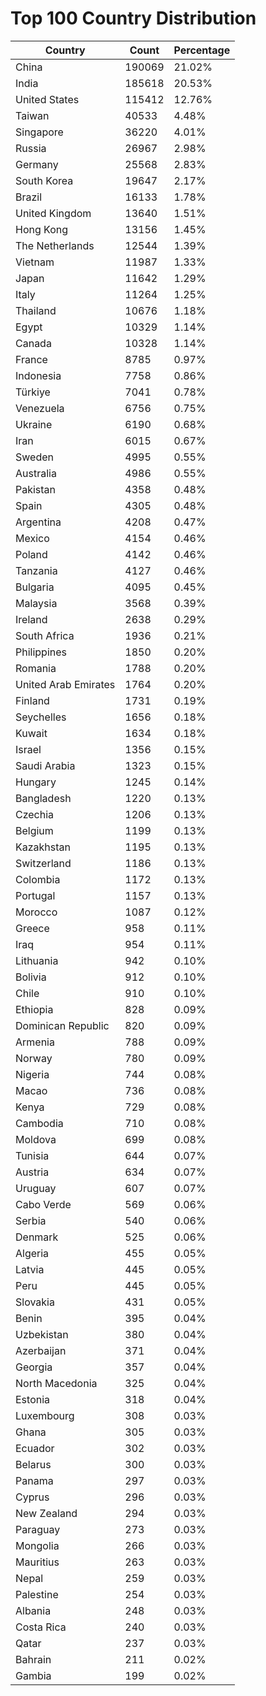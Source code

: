 # Top 100 Country Distribution
| Country | Count | Percentage |
|----|----|----|
| China | 190069 | 21.02% |
| India | 185618 | 20.53% |
| United States | 115412 | 12.76% |
| Taiwan | 40533 | 4.48% |
| Singapore | 36220 | 4.01% |
| Russia | 26967 | 2.98% |
| Germany | 25568 | 2.83% |
| South Korea | 19647 | 2.17% |
| Brazil | 16133 | 1.78% |
| United Kingdom | 13640 | 1.51% |
| Hong Kong | 13156 | 1.45% |
| The Netherlands | 12544 | 1.39% |
| Vietnam | 11987 | 1.33% |
| Japan | 11642 | 1.29% |
| Italy | 11264 | 1.25% |
| Thailand | 10676 | 1.18% |
| Egypt | 10329 | 1.14% |
| Canada | 10328 | 1.14% |
| France | 8785 | 0.97% |
| Indonesia | 7758 | 0.86% |
| Türkiye | 7041 | 0.78% |
| Venezuela | 6756 | 0.75% |
| Ukraine | 6190 | 0.68% |
| Iran | 6015 | 0.67% |
| Sweden | 4995 | 0.55% |
| Australia | 4986 | 0.55% |
| Pakistan | 4358 | 0.48% |
| Spain | 4305 | 0.48% |
| Argentina | 4208 | 0.47% |
| Mexico | 4154 | 0.46% |
| Poland | 4142 | 0.46% |
| Tanzania | 4127 | 0.46% |
| Bulgaria | 4095 | 0.45% |
| Malaysia | 3568 | 0.39% |
| Ireland | 2638 | 0.29% |
| South Africa | 1936 | 0.21% |
| Philippines | 1850 | 0.20% |
| Romania | 1788 | 0.20% |
| United Arab Emirates | 1764 | 0.20% |
| Finland | 1731 | 0.19% |
| Seychelles | 1656 | 0.18% |
| Kuwait | 1634 | 0.18% |
| Israel | 1356 | 0.15% |
| Saudi Arabia | 1323 | 0.15% |
| Hungary | 1245 | 0.14% |
| Bangladesh | 1220 | 0.13% |
| Czechia | 1206 | 0.13% |
| Belgium | 1199 | 0.13% |
| Kazakhstan | 1195 | 0.13% |
| Switzerland | 1186 | 0.13% |
| Colombia | 1172 | 0.13% |
| Portugal | 1157 | 0.13% |
| Morocco | 1087 | 0.12% |
| Greece | 958 | 0.11% |
| Iraq | 954 | 0.11% |
| Lithuania | 942 | 0.10% |
| Bolivia | 912 | 0.10% |
| Chile | 910 | 0.10% |
| Ethiopia | 828 | 0.09% |
| Dominican Republic | 820 | 0.09% |
| Armenia | 788 | 0.09% |
| Norway | 780 | 0.09% |
| Nigeria | 744 | 0.08% |
| Macao | 736 | 0.08% |
| Kenya | 729 | 0.08% |
| Cambodia | 710 | 0.08% |
| Moldova | 699 | 0.08% |
| Tunisia | 644 | 0.07% |
| Austria | 634 | 0.07% |
| Uruguay | 607 | 0.07% |
| Cabo Verde | 569 | 0.06% |
| Serbia | 540 | 0.06% |
| Denmark | 525 | 0.06% |
| Algeria | 455 | 0.05% |
| Latvia | 445 | 0.05% |
| Peru | 445 | 0.05% |
| Slovakia | 431 | 0.05% |
| Benin | 395 | 0.04% |
| Uzbekistan | 380 | 0.04% |
| Azerbaijan | 371 | 0.04% |
| Georgia | 357 | 0.04% |
| North Macedonia | 325 | 0.04% |
| Estonia | 318 | 0.04% |
| Luxembourg | 308 | 0.03% |
| Ghana | 305 | 0.03% |
| Ecuador | 302 | 0.03% |
| Belarus | 300 | 0.03% |
| Panama | 297 | 0.03% |
| Cyprus | 296 | 0.03% |
| New Zealand | 294 | 0.03% |
| Paraguay | 273 | 0.03% |
| Mongolia | 266 | 0.03% |
| Mauritius | 263 | 0.03% |
| Nepal | 259 | 0.03% |
| Palestine | 254 | 0.03% |
| Albania | 248 | 0.03% |
| Costa Rica | 240 | 0.03% |
| Qatar | 237 | 0.03% |
| Bahrain | 211 | 0.02% |
| Gambia | 199 | 0.02% |
